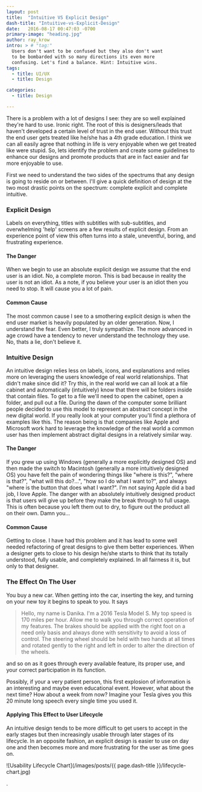 ```yaml
---
layout: post
title:  "Intuitive VS Explicit Design"
dash-title: "Intuitive-vs-Explicit-Design"
date:   2016-08-17 00:47:03 -0700
primary-image: "heading.jpg"
author: ray_krow
intro: > # "tag:"
  Users don't want to be confused but they also don't want
  to be bombarded with so many directions its even more
  confusing. Let's find a balance. Hint: Intuitive wins.
tags:
  - title: UI/UX
  - title: Design

categories:
  - title: Design

---
```


There is a problem with a lot of designs I see: they are so well explained they're hard to use. Ironic right. The root of this is designers/leads that haven't developed a certain level of trust in the end user. Without this trust the end user gets treated like he/she has a 4th grade education. I think we can all easily agree that nothing in life is very enjoyable when we get treated like were stupid. So, lets identify the problem and create some guidelines to enhance our designs and promote products that are in fact easier and far more enjoyable to use.


First we need to understand the two sides of the spectrums that any design is going to reside on or between. I'll give a quick definition of design at the two most drastic points on the spectrum: complete explicit and complete intuitive.


### Explicit Design
Labels on everything, titles with subtitles with sub-subtitles, and overwhelming 'help' screens are a few results of explicit design. From an experience point of view this often turns into a stale, uneventful, boring, and frustrating experience.


#### The Danger
When we begin to use an absolute explicit design we assume that the end user is an idiot. No, a complete moron. This is bad because in reality the user is not an idiot. As a note, if you believe your user is an idiot then you need to stop. It will cause you a lot of pain.

#### Common Cause
The most common cause I see to a smothering explicit design is when the end user market is heavily populated by an older generation. Now, I understand the fear. Even better, I truly sympathize. The more advanced in age crowd have a tendency to never understand the technology they use. No, thats a lie, don't believe it.


### Intuitive Design
An intuitive design relies less on labels, icons, and explanations and relies more on leveraging the users knowledge of real world relationships. That didn't make since did it? Try this, in the real world we can all look at a file cabinet and automatically (intuitively) know that there will be folders inside that contain files. To get to a file we'll need to open the cabinet, open a folder, and pull out a file. During the dawn of the computer some brilliant people decided to use this model to represent an abstract concept in the new digital world. If you really look at your computer you'll find a plethora of examples like this. The reason being is that companies like Apple and Microsoft work hard to leverage the knowledge of the real world a common user has then implement abstract digital designs in a relatively similar way.

#### The Danger
If you grew up using Windows (generally a more explicitly designed OS) and then made the switch to Macintosh (generally a more intuitively designed OS) you have felt the pain of wondering things like "where is this?", "where is that?", "what will this do?...", "how so I do what I want to?", and always "where is the button that does what I want?". I'm not saying Apple did a bad job, I love Apple. The danger with an absolutely intuitively designed product is that users will give up before they make the break through to full usage. This is often because you left them out to dry, to figure out the product all on their own. Damn you...

#### Common Cause
Getting to close. I have had this problem and it has lead to some well needed refactoring of great designs to give them better experiences. When a designer gets to close to his design he/she starts to think that its totally understood, fully usable, and completely explained. In all fairness it is, but only to that designer.

### The Effect On The User
You buy a new car. When getting into the car, inserting the key, and turning on your new toy it begins to speak to you. It says

> Hello, my name is Danika. I'm a 2016 Tesla Model S. My top speed is 170 miles per hour. Allow me to walk you through correct operation of my features. The brakes should be applied with the right foot on a need only basis and always done with sensitivity to avoid a loss of control. The steering wheel should be held with two hands at all times and rotated gently to the right and left in order to alter the direction of the wheels.

and so on as it goes through every available feature, its proper use, and your correct participation in its function.

Possibly, if your a very patient person, this first explosion of information is an interesting and maybe even educational event. However, what about the next time? How about a week from now? Imagine your Tesla gives you this 20 minute long speech every single time you used it.

#### Applying This Effect to User Lifecycle
An intuitive design tends to be more difficult to get users to accept in the early stages but then increasingly usable through later stages of its lifecycle. In an opposite fashion, an explicit design is easier to use on day one and then becomes more and more frustrating for the user as time goes on.  

![Usability Lifecycle Chart](/images/posts/{{ page.dash-title }}/lifecycle-chart.jpg)









.
